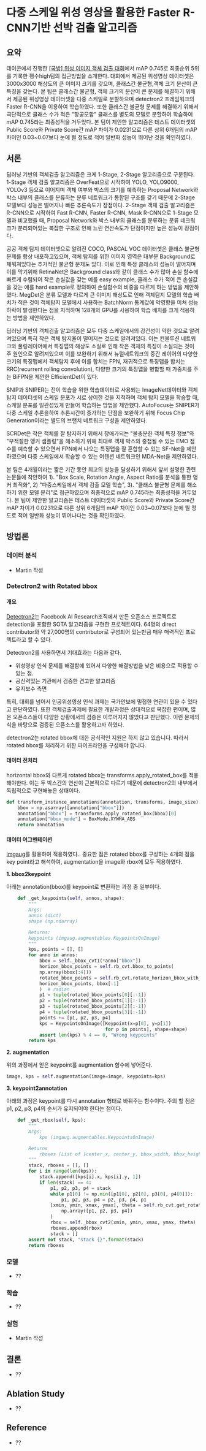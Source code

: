 # 다중 스케일 위성 영상을 활용한 Faster R-CNN기반 선박 검출 알고리즘



## 요약

데이콘에서 진행한 [[국방] 위성 이미지 객체 검출 대회](https://dacon.io/competitions/official/235492/overview/)에서 mAP 0.745로 최종순위 5위를 기록한 펭수high팀의 접근방법을 소개한다. 대회에서 제공된 위성영상 데이터셋은 3000x3000 해상도의 큰 이미지 크기를 갖으며, 클래스간 불균형,객체 크기 분산이 큰 특징을 갖는다. 본 팀은 클래스간 불균형, 객체 크기의 분산이 큰 문제를 해결하기 위해서 제공된 위성영상 데이터셋을 다중 스케일로 분할하으며 detectron2 프레임워크의 Faster R-CNN을 이용하여 학습하였다. 또한 클래스간 불균형 문제를 해결하기 위해서 극단적으로 클래스 수가 적은 "항공모함" 클래스를 별도의 모델로 분할하여 학습하여 mAP 0.745라는 최종성적을 거두었다. 본 팀이 제안한 알고리즘은 테스트 데이터셋의 Public Score와 Private Score간 mAP 차이가 0.0231으로 다른 상위 6개팀의 mAP 차이인 0.03~0.07보다 눈에 띌 정도로 적어 일반화 성능이 뛰어난 것을 확인하였다.



## 서론

딥러닝 기반의 객체검출 알고리즘은 크게 1-Stage, 2-Stage 알고리즘으로 구분된다. 1-Stage 객체 검출 알고리즘은 OverFeat으로 시작하여 YOLO, YOLO9000, YOLOv3 등으로 이어지며 객체 여부와 박스의 크기를 예측하는 Proposal Network와 박스 내부의 클래스를 분류하는 분류 네트워크가 통합된 구조를 갖기 때문에 2-Stage모델보다 성능은 떨어지나 빠른 추론속도가 장점이다. 2-Stage 객체 검출 알고리즘은 R-CNN으로 시작하여 Fast R-CNN, Faster R-CNN, Mask R-CNN으로 1-Stage 모델과 비교했을 때, Proposal Network와 박스 내부의 클래스를 분류하는 분류 네크워크가 분리되어있는 복잡한 구조로 인해 느린 연산속도가 단점이지만 높은 성능이 장점이다.

공공 객체 탐지 데이터셋으로 알려진 COCO, PASCAL VOC 데이터셋은 클래스 불균형 문제를 항상 내포하고있으며, 객체 탐지를 위한 이미지 영역은 대부분 Background로 채워져있다는 추가적인 불균형 문제도 있다. 이로 인해 특정 클래스의 성능이 떨어지며 이를 막기위해 RetinaNet은 Background class와 같이 클래스 수가 많아 손실 함수에 빠르게 수렴되어 작은 손실값을 갖는 예를 easy example, 클래스 수가 적어 큰 손실값을 갖는 예를 hard example로 정의하여 손실함수의 비중을 다르게 하는 방법을 제안하였다. MegDet은 분류 모델과 다르게 큰 이미지 해상도로 인해 객체탐지 모델의 학습 배치가 적은 것이 객체탐지 모델에서 사용하는 BatchNorm 통계값에 악영향을 미쳐 성능하락이 발생한다는 점을 지적하며 128개의 GPU를 사용하여 학습 배치를 크게 적용하는 방법을 제안하였다.

딥러닝 기반의 객체검출 알고리즘은 모두 다중 스케일에서의 강건성이 약한 것으로 알려져있으며 특히 작은 객체 탐지율이 떨어지는 것으로 알려져있다. 이는 컨볼루션 네트워크와 풀링레이어에서 특징맵의 해상도 소실로 인해 작은 객체의 특징이 소실되는 것이 주 원인으로 알려져있으며 이를 보완하기 위해서 뉴럴네트워크의 중간 레이어의 다양한 크기의 특징맵에서 객체탐지 후에 이를 합치는 FPN, 재귀적으로 특징맵을 합치는 RRC(recurrent rolling convolution), 다양한 크기의 특징맵을 병합할 때 가중치를 주는 BiFPN을 제안한 EfficientDet이 있다.

SNIP과 SNIPER는 전이 학습을 위한 학습데이터로 사용되는 ImageNet데이터와 객체 탐지 데이터셋의 스케일 분포가 서로 상이한 것을 지적하며 객체 탐지 모델을 학습할 때, 스케일 분포를 일관성있게 만들어 학습하는 방법을 제안했다. AutoFocus는 SNIPER가 다중 스케일 추론을하여 추론시간이 증가하는 단점을 보완하기 위해 Focus Chip Generation이라는 별도의 브랜치 네트워크 구성을 제안하였다.

SCRDet은 작은 객체를 잘 탐지하기 위해서 장애가되는 "불충분한 객체 특징 정보"와 "부적절한 앵커 샘플링"을 해소하기 위해 최대로 객체 박스와 중첩될 수 있는 EMO 점수를 예측할 수 있으면서 FPN에서 나오는 특징맵을 잘 혼합할 수 있는 SF-Net을 제안하였으며 다중 스케일에서 학습할 수 있는 어텐션 네트워크인 MDA-Net을 제안하였다.

본 팀은 4개월이라는 짧은 기간 동안 최고의 성능을 달성하기 위해서 앞서 설명한 관련 논문들에 착안하여 1). "Box Scale, Rotation Angle, Aspect Ratio를 분석을 통한  앵커 최적화", 2) "다중스케일에서 객체 검출 모델 학습", 3). "클래스 불균형 문제를 해소하기 위한 모델 분리"로 접근하였으며 최종적으로 mAP 0.745라는 최종성적을 거두었다. 본 팀이 제안한 알고리즘은 테스트 데이터셋의 Public Score와 Private Score간 mAP 차이가 0.0231으로 다른 상위 6개팀의 mAP 차이인 0.03~0.07보다 눈에 띌 정도로 적어 일반화 성능이 뛰어나다는 것을 확인하였다.



## 방법론

### 데이터 분석

- Martin 작성



### Detectron2 with Rotated bbox

#### 개요
[Detectron2](https://github.com/facebookresearch/detectron2)는 Facebook AI Research조직에서 만든 오픈소스 프로젝트로 detection을 포함한 SOTA 알고리즘을 구현한 프로젝트이다. 64명의 direct contributor와 약 27,000명의 contributor로 구성되어 있는만큼 매우 매력적인 프로젝트라고 할 수 있다.

Detectron2를 사용하면서 기대효과는 다음과 같다.

- 위성영상 인식 문제를 해결함에 있어서 다양한 해결방법을 낮은 비용으로 적용할 수 있는 점.
- 공신력있는 기관에서 검증한 견고한 알고리즘
- 유지보수 측면

특히, 대회를 넘어서 인공위성영상 인식 과제는 국가안보에 밀접한 연관이 있을 수 있다고 판단하였다. 또한 객체검출과제에 필요한 개발과정은 상대적으로 복잡한 편이며, 많은 오픈소스들이 다양한 상황에서의 검증은 이루어지지 않았다고 판단했다. 이런 문제의식을 바탕으로 검증된 오픈소스를 활용하고자 하였다.

detectron2는 rotated bbox에 대한 공식적인 지원은 하지 않고 있습니다. 따라서 rotated bbox를 처리하기 위한 파이프라인을 구성해야 합니다.

#### 데이터 전처리

horizontal bbox와 다르게 rotated bbox는 transforms.apply_rotated_box를 적용해야한다. 이는 두 박스간의 연산이 근본적으로 다르기 때문에 detectron2의 내부에서 독립적으로 구현해놓은 상태이다.

```python
def transform_instance_annotations(annotation, transforms, image_size):
    bbox = np.asarray([annotation["bbox"]])
    annotation["bbox"] = transforms.apply_rotated_box(bbox)[0]
    annotation["bbox_mode"] = BoxMode.XYWHA_ABS
    return annotation
```


#### 데이터 어그멘테이션

[imgaug](https://imgaug.readthedocs.io/en/latest/index.html)를 활용하여 적용하였다.. 중요한 점은 rotated bbox를 구성하는 4개의 점을 key point라고 해석하여, augmentation을 image와 rbox에 모두 적용하였다.



**1. bbox2keypoint**

아래는 annotation(bbox)를 keypoint로 변환하는 과정 중 일부이다. 

```python
    def _get_keypoints(self, annos, shape):
        """
        Args:
        annos (dict)
        shape (np.ndarray)

        Returns:
        keypoints (imgaug.augmentables.KeypointsOnImage)
        """
        kps, points = [], []
        for anno in annos:
            bbox = self._bbox_cvt1(*anno["bbox"])  
            horizon_bbox_points = self.rb_cvt.bbox_to_points(
            np.array(bbox[:4]))
            rotated_bbox_points = self.rb_cvt.rotate_horizon_bbox_with_theta(
            horizon_bbox_points, bbox[-1]
            )  # radian
            p1 = tuple(rotated_bbox_points[0][:-1])
            p2 = tuple(rotated_bbox_points[1][:-1])
            p3 = tuple(rotated_bbox_points[2][:-1])
            p4 = tuple(rotated_bbox_points[3][:-1])
            points += [p1, p2, p3, p4]
            kps = KeypointsOnImage([Keypoint(x=p[0], y=p[1])
                                    for p in points], shape=shape)
            assert len(kps) % 4 == 0, "Wrong keypoints"
        return kps
```

**2. augmentation**

위의 과정에서 얻은 keypoint를 augmentation 함수에 넣어준다.

```python
image, kps = self.augmentation(image=image, keypoints=kps)
```

**3. keypoint2annotation**

아래의 과정은 keypoint를 다시 annotation 형태로 바꿔주는 함수이다. 주의 할 점은 p1, p2, p3, p4의 순서가 유지되어야 한다는 점이다.

```python
	def _get_rbox(self, kps):
        """
        Args:
            kps (imgaug.augmentables.KeypointsOnImage)

        Returns
            rboxes (List of [center_x, center_y, bbox_width, bbox_height, theta(degree)])
        """
        stack, rboxes = [], []
        for i in range(len(kps)):
            stack.append([kps[i].x, kps[i].y, 1])
            if len(stack) == 4:
                p1, p2, p3, p4 = stack
                while p1[0] != np.min([p1[0], p2[0], p3[0], p4[0]]):
                    p1, p2, p3, p4 = p2, p3, p4, p1
                [xmin, ymin, xmax, ymax], theta = self.rb_cvt.get_rotated_bbox(
                    np.array([p1, p2, p3, p4])
                )
                rbox = self._bbox_cvt2(xmin, ymin, xmax, ymax, theta)
                rboxes.append(rbox)
                stack = []
        assert not stack, "stack {}".format(stack)
        return rboxes
```







### 모델

- ??

### 학습

- ??

### 실험

- Martin 작성

## 결론

- ??

## Ablation Study

- ??

## Reference

- ??